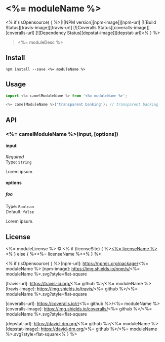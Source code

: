 # <%= moduleName %>

<% if (isOpensource) { %>[![NPM version][npm-image]][npm-url]
[![Build Status][travis-image]][travis-url]
[![Coveralls Status][coveralls-image]][coveralls-url]
[![Dependency Status][depstat-image]][depstat-url]<% } %>

> <%= moduleDesc %>

## Install

    npm install --save <%= moduleName %>

## Usage

```js
import <%= camelModuleName %> from '<%= moduleName %>';

<%= camelModuleName %>('transparent banking'); // transparent banking
```

## API

### <%= camelModuleName %>(input, [options])

#### input

*Required*  
Type: `String`

Lorem ipsum.

#### options

##### foo

Type: `Boolean`  
Default: `false`

Lorem ipsum.

## License

<%= moduleLicense %> © <% if (licenseSite) { %>[<%= licenseName %>](<%= humanizedLicenseSite %>)<% } else { %><%= licenseName %><% } %>

<% if (isOpensource) { %>[npm-url]: https://npmjs.org/package/<%= moduleName %>
[npm-image]: https://img.shields.io/npm/v/<%= moduleName %>.svg?style=flat-square

[travis-url]: https://travis-ci.org/<%= github %>/<%= moduleName %>
[travis-image]: https://img.shields.io/travis/<%= github %>/<%= moduleName %>.svg?style=flat-square

[coveralls-url]: https://coveralls.io/r/<%= github %>/<%= moduleName %>
[coveralls-image]: https://img.shields.io/coveralls/<%= github %>/<%= moduleName %>.svg?style=flat-square

[depstat-url]: https://david-dm.org/<%= github %>/<%= moduleName %>
[depstat-image]: https://david-dm.org/<%= github %>/<%= moduleName %>.svg?style=flat-square<% } %>
